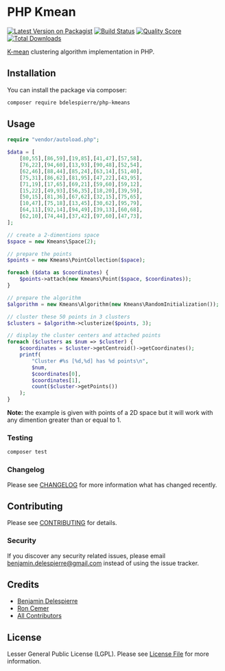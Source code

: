 # PHP Kmean

[![Latest Version on Packagist](https://img.shields.io/packagist/v/bdelespierre/php-kmeans.svg?style=flat-square)](https://packagist.org/packages/bdelespierre/php-kmeans)
[![Build Status](https://img.shields.io/travis/bdelespierre/php-kmeans/master.svg?style=flat-square)](https://travis-ci.org/bdelespierre/php-kmeans)
[![Quality Score](https://img.shields.io/scrutinizer/g/bdelespierre/php-kmeans.svg?style=flat-square)](https://scrutinizer-ci.com/g/bdelespierre/php-kmeans)
[![Total Downloads](https://img.shields.io/packagist/dt/bdelespierre/php-kmeans.svg?style=flat-square)](https://packagist.org/packages/bdelespierre/php-kmean)

[K-mean](http://en.wikipedia.org/wiki/K-means_clustering) clustering algorithm implementation in PHP.

## Installation

You can install the package via composer:

```bash
composer require bdelespierre/php-kmeans
```

## Usage

```PHP
require "vendor/autoload.php";

$data = [
    [80,55],[86,59],[19,85],[41,47],[57,58],
    [76,22],[94,60],[13,93],[90,48],[52,54],
    [62,46],[88,44],[85,24],[63,14],[51,40],
    [75,31],[86,62],[81,95],[47,22],[43,95],
    [71,19],[17,65],[69,21],[59,60],[59,12],
    [15,22],[49,93],[56,35],[18,20],[39,59],
    [50,15],[81,36],[67,62],[32,15],[75,65],
    [10,47],[75,18],[13,45],[30,62],[95,79],
    [64,11],[92,14],[94,49],[39,13],[60,68],
    [62,10],[74,44],[37,42],[97,60],[47,73],
];

// create a 2-dimentions space
$space = new Kmeans\Space(2);

// prepare the points
$points = new Kmeans\PointCollection($space);

foreach ($data as $coordinates) {
    $points->attach(new Kmeans\Point($space, $coordinates));
}

// prepare the algorithm
$algorithm = new Kmeans\Algorithm(new Kmeans\RandomInitialization());

// cluster these 50 points in 3 clusters
$clusters = $algorithm->clusterize($points, 3);

// display the cluster centers and attached points
foreach ($clusters as $num => $cluster) {
    $coordinates = $cluster->getCentroid()->getCoordinates();
    printf(
        "Cluster #%s [%d,%d] has %d points\n",
        $num,
        $coordinates[0],
        $coordinates[1],
        count($cluster->getPoints())
    );
}
```

**Note:** the example is given with points of a 2D space but it will work with any dimention greater than or equal to 1.

### Testing

``` bash
composer test
```

### Changelog

Please see [CHANGELOG](CHANGELOG.md) for more information what has changed recently.

## Contributing

Please see [CONTRIBUTING](CONTRIBUTING.md) for details.

### Security

If you discover any security related issues, please email benjamin.delespierre@gmail.com instead of using the issue tracker.

## Credits

- [Benjamin Delespierre](https://github.com/bdelespierre)
- [Ron Cemer](https://github.com/roncemer)
- [All Contributors](../../contributors)

## License

Lesser General Public License (LGPL). Please see [License File](LICENSE.md) for more information.
